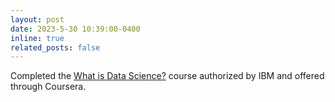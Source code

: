 ```yaml
---
layout: post
date: 2023-5-30 10:39:00-0400
inline: true
related_posts: false
---
```


Completed the [What is Data Science?](https://coursera.org/share/a4f4d4d0da37a9997c8d9924e366b1c7) course authorized by IBM and offered through Coursera.

